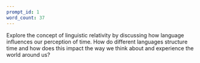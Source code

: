 ```yaml
---
prompt_id: 1
word_count: 37
---
```


Explore the concept of linguistic relativity by discussing how language influences our perception of time. How do different languages structure time and how does this impact the way we think about and experience the world around us?
